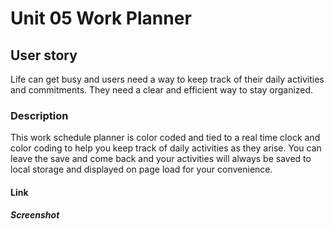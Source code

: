 # Unit 05 Work Planner

## User story 
Life can get busy and users need a way to keep track of their daily activities and commitments. They need a clear and efficient way to stay organized.

### Description
This work schedule planner is color coded and tied to a real time clock and color coding to help you keep track of daily activities as they arise. You can leave the save and come back and your activities will always be saved to local storage and displayed on page load for your convenience.

#### Link

##### Screenshot
